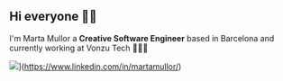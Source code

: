 ## Hi everyone 👋🏻

I'm Marta Mullor a **Creative Software Engineer** based in Barcelona and currently working at Vonzu Tech 👩🏻‍💻

![](https://img.shields.io/badge/-Linkedin-blue?style=flat&logo=Linkedin&logoColor=white)](https://www.linkedin.com/in/martamullor/)
<!--
**martamullor/martamullor** is a ✨ _special_ ✨ repository because its `README.md` (this file) appears on your GitHub profile.

Here are some ideas to get you started:

- 🔭 I’m currently working on ...
- 🌱 I’m currently learning ...
- 👯 I’m looking to collaborate on ...
- 🤔 I’m looking for help with ...
- 💬 Ask me about ...
- 📫 How to reach me: ...
- 😄 Pronouns: ...
- ⚡ Fun fact: ...
-->

